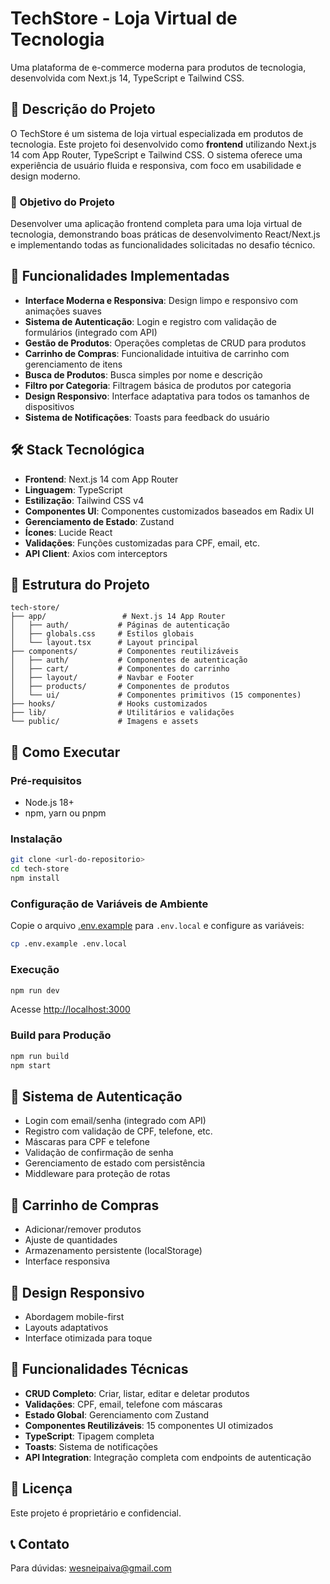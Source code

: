 # TechStore - Loja Virtual de Tecnologia

Uma plataforma de e-commerce moderna para produtos de tecnologia, desenvolvida com Next.js 14, TypeScript e Tailwind CSS.

## 📝 Descrição do Projeto

O TechStore é um sistema de loja virtual especializada em produtos de tecnologia. Este projeto foi desenvolvido como **frontend** utilizando Next.js 14 com App Router, TypeScript e Tailwind CSS. O sistema oferece uma experiência de usuário fluida e responsiva, com foco em usabilidade e design moderno.

### 🎯 Objetivo do Projeto

Desenvolver uma aplicação frontend completa para uma loja virtual de tecnologia, demonstrando boas práticas de desenvolvimento React/Next.js e implementando todas as funcionalidades solicitadas no desafio técnico.

## 🚀 Funcionalidades Implementadas

- **Interface Moderna e Responsiva**: Design limpo e responsivo com animações suaves
- **Sistema de Autenticação**: Login e registro com validação de formulários (integrado com API)
- **Gestão de Produtos**: Operações completas de CRUD para produtos
- **Carrinho de Compras**: Funcionalidade intuitiva de carrinho com gerenciamento de itens
- **Busca de Produtos**: Busca simples por nome e descrição
- **Filtro por Categoria**: Filtragem básica de produtos por categoria
- **Design Responsivo**: Interface adaptativa para todos os tamanhos de dispositivos
- **Sistema de Notificações**: Toasts para feedback do usuário

## 🛠️ Stack Tecnológica

- **Frontend**: Next.js 14 com App Router
- **Linguagem**: TypeScript
- **Estilização**: Tailwind CSS v4
- **Componentes UI**: Componentes customizados baseados em Radix UI
- **Gerenciamento de Estado**: Zustand
- **Ícones**: Lucide React
- **Validações**: Funções customizadas para CPF, email, etc.
- **API Client**: Axios com interceptors

## 📁 Estrutura do Projeto

```
tech-store/
├── app/                 # Next.js 14 App Router
│   ├── auth/           # Páginas de autenticação
│   ├── globals.css     # Estilos globais
│   └── layout.tsx      # Layout principal
├── components/         # Componentes reutilizáveis
│   ├── auth/           # Componentes de autenticação
│   ├── cart/           # Componentes do carrinho
│   ├── layout/         # Navbar e Footer
│   ├── products/       # Componentes de produtos
│   └── ui/             # Componentes primitivos (15 componentes)
├── hooks/              # Hooks customizados
├── lib/                # Utilitários e validações
└── public/             # Imagens e assets
```

## 🚀 Como Executar

### Pré-requisitos
- Node.js 18+
- npm, yarn ou pnpm

### Instalação
```bash
git clone <url-do-repositorio>
cd tech-store
npm install
```

### Configuração de Variáveis de Ambiente
Copie o arquivo [.env.example](.env.example) para `.env.local` e configure as variáveis:

```bash
cp .env.example .env.local
```

### Execução
```bash
npm run dev
```

Acesse [http://localhost:3000](http://localhost:3000)

### Build para Produção
```bash
npm run build
npm start
```

## 🔐 Sistema de Autenticação

- Login com email/senha (integrado com API)
- Registro com validação de CPF, telefone, etc.
- Máscaras para CPF e telefone
- Validação de confirmação de senha
- Gerenciamento de estado com persistência
- Middleware para proteção de rotas

## 🛒 Carrinho de Compras

- Adicionar/remover produtos
- Ajuste de quantidades
- Armazenamento persistente (localStorage)
- Interface responsiva

## 📱 Design Responsivo

- Abordagem mobile-first
- Layouts adaptativos
- Interface otimizada para toque

## 🎯 Funcionalidades Técnicas

- **CRUD Completo**: Criar, listar, editar e deletar produtos
- **Validações**: CPF, email, telefone com máscaras
- **Estado Global**: Gerenciamento com Zustand
- **Componentes Reutilizáveis**: 15 componentes UI otimizados
- **TypeScript**: Tipagem completa
- **Toasts**: Sistema de notificações
- **API Integration**: Integração completa com endpoints de autenticação

## 📄 Licença

Este projeto é proprietário e confidencial.

## 📞 Contato

Para dúvidas: wesneipaiva@gmail.com